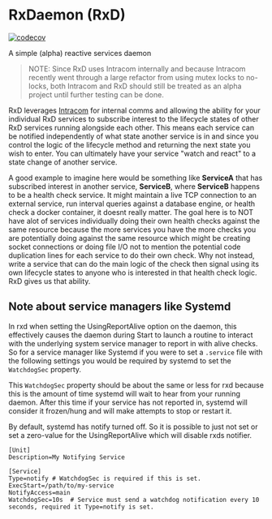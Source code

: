 # RxDaemon (RxD)
[![codecov](https://codecov.io/gh/ambitiousfew/rxd/branch/main/graph/badge.svg?token=3VTUQEX7HC)](https://codecov.io/gh/ambitiousfew/rxd)

A simple (alpha) reactive services daemon

> NOTE: Since RxD uses Intracom internally and because Intracom recently went through a large refactor from using mutex locks to no-locks, both Intracom and RxD should still be treated as an alpha project until further testing can be done.

RxD leverages [Intracom](https://github.com/ambitiousfew/intracom) for internal comms and allowing the ability for your individual RxD services to subscribe interest to the lifecycle states of other RxD services running alongside each other. This means each service can be notified independently of what state another service is in and since you control the logic of the lifecycle method and returning the next state you wish to enter. You can ultimately have your service "watch and react" to a state change of another service. 

A good example to imagine here would be something like **ServiceA** that has subscribed interest in another service, **ServiceB**, where **ServiceB** happens to be a health check service. It might maintain a live TCP connection to an external service, run interval queries against a database engine, or health check a docker container, it doesnt really matter. The goal here is to NOT have alot of services individually doing their own health checks against the same resource because the more services you have the more checks you are potentially doing against the same resource which might be creating socket connections or doing file I/O not to mention the potential code duplication lines for each service to do their own check. Why not instead, write a service that can do the main logic of the check then signal using its own lifecycle states to anyone who is interested in that health check logic. RxD gives us that ability.


## Note about service managers like Systemd
In rxd when setting the UsingReportAlive option on the daemon, this effectively causes the daemon during Start to launch a routine to interact with the underlying system service manager to report in with alive checks. So for a service manager like Systemd if you were to set a `.service` file with the following settings you would be required by systemd to set the `WatchdogSec` property.

This `WatchdogSec` property should be about the same or less for rxd because this is the amount of time systemd will wait to hear from your running daemon. After this time if your service has not reported in, systemd will consider it frozen/hung and will make attempts to stop or restart it.

By default, systemd has notify turned off. So it is possible to just not set or set a zero-value for the UsingReportAlive which will disable rxds notifier.

```
[Unit]
Description=My Notifying Service

[Service]
Type=notify # WatchdogSec is required if this is set.
ExecStart=/path/to/my-service
NotifyAccess=main
WatchdogSec=10s  # Service must send a watchdog notification every 10 seconds, required it Type=notify is set.
```